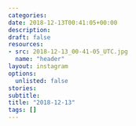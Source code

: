 ```yaml
---
categories:
date: 2018-12-13T00:41:05+00:00
description:
draft: false
resources:
- src: 2018-12-13_00-41-05_UTC.jpg
  name: "header"
layout: instagram
options:
  unlisted: false
stories:
subtitle:
title: "2018-12-13"
tags: []
---
```


 
